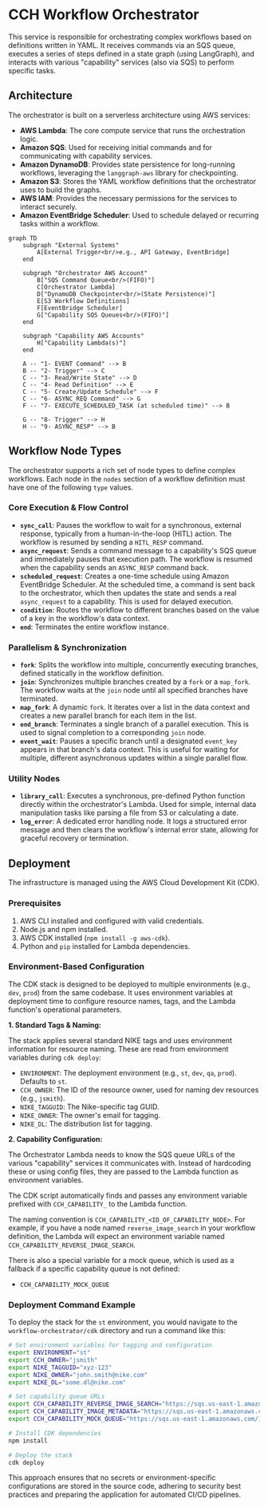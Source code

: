 # CCH Workflow Orchestrator

This service is responsible for orchestrating complex workflows based on definitions written in YAML. It receives commands via an SQS queue, executes a series of steps defined in a state graph (using LangGraph), and interacts with various "capability" services (also via SQS) to perform specific tasks.

## Architecture

The orchestrator is built on a serverless architecture using AWS services:

-   **AWS Lambda**: The core compute service that runs the orchestration logic.
-   **Amazon SQS**: Used for receiving initial commands and for communicating with capability services.
-   **Amazon DynamoDB**: Provides state persistence for long-running workflows, leveraging the `langgraph-aws` library for checkpointing.
-   **Amazon S3**: Stores the YAML workflow definitions that the orchestrator uses to build the graphs.
-   **AWS IAM**: Provides the necessary permissions for the services to interact securely.
-   **Amazon EventBridge Scheduler**: Used to schedule delayed or recurring tasks within a workflow.

```mermaid
graph TD
    subgraph "External Systems"
        A[External Trigger<br/>e.g., API Gateway, EventBridge]
    end

    subgraph "Orchestrator AWS Account"
        B["SQS Command Queue<br/>(FIFO)"]
        C[Orchestrator Lambda]
        D["DynamoDB Checkpointer<br/>(State Persistence)"]
        E[S3 Workflow Definitions]
        F[EventBridge Scheduler]
        G["Capability SQS Queues<br/>(FIFO)"]
    end

    subgraph "Capability AWS Accounts"
        H["Capability Lambda(s)"]
    end

    A -- "1- EVENT Command" --> B
    B -- "2- Trigger" --> C
    C -- "3- Read/Write State" --> D
    C -- "4- Read Definition" --> E
    C -- "5- Create/Update Schedule" --> F
    C -- "6- ASYNC_REQ Command" --> G
    F -- "7- EXECUTE_SCHEDULED_TASK (at scheduled time)" --> B
    
    G -- "8- Trigger" --> H
    H -- "9- ASYNC_RESP" --> B

```


## Workflow Node Types

The orchestrator supports a rich set of node types to define complex workflows. Each node in the `nodes` section of a workflow definition must have one of the following `type` values.

### Core Execution & Flow Control

-   **`sync_call`**: Pauses the workflow to wait for a synchronous, external response, typically from a human-in-the-loop (HITL) action. The workflow is resumed by sending a `HITL_RESP` command.
-   **`async_request`**: Sends a command message to a capability's SQS queue and immediately pauses that execution path. The workflow is resumed when the capability sends an `ASYNC_RESP` command back.
-   **`scheduled_request`**: Creates a one-time schedule using Amazon EventBridge Scheduler. At the scheduled time, a command is sent back to the orchestrator, which then updates the state and sends a real `async_request` to a capability. This is used for delayed execution.
-   **`condition`**: Routes the workflow to different branches based on the value of a key in the workflow's data context.
-   **`end`**: Terminates the entire workflow instance.

### Parallelism & Synchronization

-   **`fork`**: Splits the workflow into multiple, concurrently executing branches, defined statically in the workflow definition.
-   **`join`**: Synchronizes multiple branches created by a `fork` or a `map_fork`. The workflow waits at the `join` node until all specified branches have terminated.
-   **`map_fork`**: A dynamic `fork`. It iterates over a list in the data context and creates a new parallel branch for each item in the list.
-   **`end_branch`**: Terminates a single branch of a parallel execution. This is used to signal completion to a corresponding `join` node.
-   **`event_wait`**: Pauses a specific branch until a designated `event_key` appears in that branch's data context. This is useful for waiting for multiple, different asynchronous updates within a single parallel flow.

### Utility Nodes

-   **`library_call`**: Executes a synchronous, pre-defined Python function directly within the orchestrator's Lambda. Used for simple, internal data manipulation tasks like parsing a file from S3 or calculating a date.
-   **`log_error`**: A dedicated error handling node. It logs a structured error message and then clears the workflow's internal error state, allowing for graceful recovery or termination.

## Deployment

The infrastructure is managed using the AWS Cloud Development Kit (CDK).

### Prerequisites

1.  AWS CLI installed and configured with valid credentials.
2.  Node.js and npm installed.
3.  AWS CDK installed (`npm install -g aws-cdk`).
4.  Python and `pip` installed for Lambda dependencies.

### Environment-Based Configuration

The CDK stack is designed to be deployed to multiple environments (e.g., `dev`, `prod`) from the same codebase. It uses environment variables at deployment time to configure resource names, tags, and the Lambda function's operational parameters.

**1. Standard Tags & Naming:**

The stack applies several standard NIKE tags and uses environment information for resource naming. These are read from environment variables during `cdk deploy`:

-   `ENVIRONMENT`: The deployment environment (e.g., `st`, `dev`, `qa`, `prod`). Defaults to `st`.
-   `CCH_OWNER`: The ID of the resource owner, used for naming dev resources (e.g., `jsmith`).
-   `NIKE_TAGGUID`: The Nike-specific tag GUID.
-   `NIKE_OWNER`: The owner's email for tagging.
-   `NIKE_DL`: The distribution list for tagging.

**2. Capability Configuration:**

The Orchestrator Lambda needs to know the SQS queue URLs of the various "capability" services it communicates with. Instead of hardcoding these or using config files, they are passed to the Lambda function as environment variables.

The CDK script automatically finds and passes any environment variable prefixed with `CCH_CAPABILITY_` to the Lambda function.

The naming convention is `CCH_CAPABILITY_<ID_OF_CAPABILITY_NODE>`. For example, if you have a node named `reverse_image_search` in your workflow definition, the Lambda will expect an environment variable named `CCH_CAPABILITY_REVERSE_IMAGE_SEARCH`.

There is also a special variable for a mock queue, which is used as a fallback if a specific capability queue is not defined:
-   `CCH_CAPABILITY_MOCK_QUEUE`

### Deployment Command Example

To deploy the stack for the `st` environment, you would navigate to the `workflow-orchestrator/cdk` directory and run a command like this:

```bash
# Set environment variables for tagging and configuration
export ENVIRONMENT="st"
export CCH_OWNER="jsmith"
export NIKE_TAGGUID="xyz-123"
export NIKE_OWNER="john.smith@nike.com"
export NIKE_DL="some.dl@nike.com"

# Set capability queue URLs
export CCH_CAPABILITY_REVERSE_IMAGE_SEARCH="https://sqs.us-east-1.amazonaws.com/123456789012/cch-capability-ris-dev-jsmith"
export CCH_CAPABILITY_IMAGE_METADATA="https://sqs.us-east-1.amazonaws.com/123456789012/cch-capability-im-dev-jsmith"
export CCH_CAPABILITY_MOCK_QUEUE="https://sqs.us-east-1.amazonaws.com/123456789012/cch-capability-mock-queue-dev-jsmith"

# Install CDK dependencies
npm install

# Deploy the stack
cdk deploy
```

This approach ensures that no secrets or environment-specific configurations are stored in the source code, adhering to security best practices and preparing the application for automated CI/CD pipelines.
